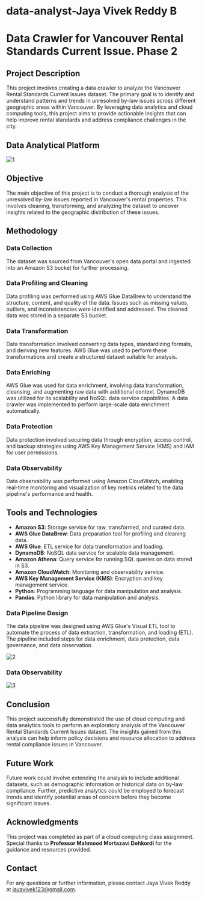 # data-analyst-Jaya Vivek Reddy B

# Data Crawler for Vancouver Rental Standards Current Issue. Phase 2

## Project Description

This project involves creating a data crawler to analyze the Vancouver Rental Standards Current Issues dataset. The primary goal is to identify and understand patterns and trends in unresolved by-law issues across different geographic areas within Vancouver. By leveraging data analytics and cloud computing tools, this project aims to provide actionable insights that can help improve rental standards and address compliance challenges in the city.

## Data Analytical Platform

![1](https://github.com/user-attachments/assets/a0a496a1-7ca1-4abe-9419-0cbbcbb55042)

## Objective
The main objective of this project is to conduct a thorough analysis of the unresolved by-law issues reported in Vancouver's rental properties. This involves cleaning, transforming, and analyzing the dataset to uncover insights related to the geographic distribution of these issues.

## Methodology
### Data Collection

The dataset was sourced from Vancouver's open data portal and ingested into an Amazon S3 bucket for further processing.

### Data Profiling and Cleaning

Data profiling was performed using AWS Glue DataBrew to understand the structure, content, and quality of the data. Issues such as missing values, outliers, and inconsistencies were identified and addressed. The cleaned data was stored in a separate S3 bucket.

### Data Transformation

Data transformation involved converting data types, standardizing formats, and deriving new features. AWS Glue was used to perform these transformations and create a structured dataset suitable for analysis.

### Data Enriching

AWS Glue was used for data enrichment, involving data transformation, cleansing, and augmenting raw data with additional context. DynamoDB was utilized for its scalability and NoSQL data service capabilities. A data crawler was implemented to perform large-scale data enrichment automatically.

### Data Protection

Data protection involved securing data through encryption, access control, and backup strategies using AWS Key Management Service (KMS) and IAM for user permissions.

### Data Observability

Data observability was performed using Amazon CloudWatch, enabling real-time monitoring and visualization of key metrics related to the data pipeline's performance and health.

## Tools and Technologies

- **Amazon S3**: Storage service for raw, transformed, and curated data.
- **AWS Glue DataBrew**: Data preparation tool for profiling and cleaning data.
- **AWS Glue**: ETL service for data transformation and loading.
- **DynamoDB**: NoSQL data service for scalable data management.
- **Amazon Athena**: Query service for running SQL queries on data stored in S3.
- **Amazon CloudWatch**: Monitoring and observability service.
- **AWS Key Management Service (KMS)**: Encryption and key management service.
- **Python**: Programming language for data manipulation and analysis.
- **Pandas**: Python library for data manipulation and analysis.

### Data Pipeline Design

The data pipeline was designed using AWS Glue's Visual ETL tool to automate the process of data extraction, transformation, and loading (ETL). The pipeline included steps for data enrichment, data protection, data governance, and data observation.

![2](https://github.com/user-attachments/assets/45d58bed-cd52-4dd1-a367-6dd8606a2a6b)

### Data Observability

![3](https://github.com/user-attachments/assets/258bf31b-8346-4af2-8115-7f661fd5952b)

## Conclusion

This project successfully demonstrated the use of cloud computing and data analytics tools to perform an exploratory analysis of the Vancouver Rental Standards Current Issues dataset. The insights gained from this analysis can help inform policy decisions and resource allocation to address rental compliance issues in Vancouver.

## Future Work

Future work could involve extending the analysis to include additional datasets, such as demographic information or historical data on by-law compliance. Further, predictive analytics could be employed to forecast trends and identify potential areas of concern before they become significant issues.

## Acknowledgments
This project was completed as part of a cloud computing class assignment. Special thanks to **Professor Mahmood Mortazavi Dehkordi** for the guidance and resources provided.

## Contact
For any questions or further information, please contact Jaya Vivek Reddy at [jayavivek123@gmail.com](mailto:jayavivek123@gmail.com).

